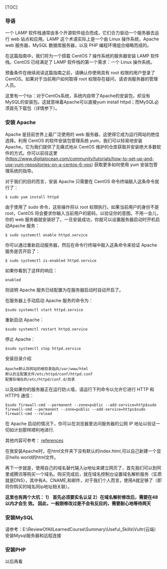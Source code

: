 [TOC]

### 导语

一个 LAMP 软件栈通常由多个开源软件组合而成，它们合力驱动一个服务器去运行 web 
站点和应用。LAMP 这个术语实际上是一个由 Linux 操作系统，Apache web 服务器，MySQL 
数据库服务器，以及 PHP 编程环境组合缩略而成的。

在这篇指南中，我们将为一个搭载 CentOS 7 操作系统的服务器安装 LAMP 软件栈。CentOS 
已经满足了 LAMP 软件栈的第一个需求：一个 Linux 操作系统。

预备条件在继续阅读这篇指南之前，请确认你使用具有 root 权限的用户登录了 
CentOS。如果对于当前用户如何取得 root 权限存在疑问，请咨询服务器的管理人员。

这里有一个tip：对于CentOs系统，系统内自带了Apache的安装包，却没有MySQL的安装包。这就意味着Apache可以直接yum install httpd；而MySQL必须首先下载包（详情参下）。


### 安装 Apache

Apache 是目前世界上最广泛使用的 web 服务器，这使得它成为运行网站的绝佳选择。利用 
CentOS 的软件安装包管理系统 yum，我们可以轻易地安装 Apache。它为我们提供了无痛式地从 
CentOS 维护的仓库获取并安装绝大多数软件的方式。你可以前往这里 (https://www.digitalocean.com/community/tutorials/how-to-set-up-and-use-yum-repositories-on-a-centos-6-vps) 获取更多如何使用 yum 
安装包管理系统的指导。

对于我们的目的而言，安装 Apache 只需要在 CentOS 命令终端敲入这条命令就行了：

`$ sudo yum install httpd`

由于使用了 sudo 命令，这些操作将以 root 权限执行。如果当前用户的身份不是 root，CentOS 将会要求你输入当前用户的密码，以验证你的意图。不用一会儿，你的 web 
服务器就安装好了。一旦安装成功，你就可以设置服务器启动时开机启动Apache 服务：

`$ sudo systemctl enable httpd.service`

你可以通过重新启动服务器，然后在命令行终端中敲入这条命令来验证 Apache 服务是否开启了：

`$ sudo systemctl is-enabled httpd.service`

如果你看到了这样的响应：

`enabled`

则说明 Apache 服务已经配置为在服务器启动时自动开启了。

在服务器上手动启动 Apache 服务的命令为：

`$sudo systemctl start httpd.service`

重新启动 Apache：

`$sudo systemctl restart httpd.service`

停止 Apache：

`$sudo systemctl stop httpd.service`

安装目录介绍

```
Apache默认将网站的根目录指向/var/www/html
默认的主配置文件/etc/httpd/conf/httpd.conf
配置存储在的/etc/httpd/conf.d/目录
```

以及如果你的服务器正在运行防火墙，请运行下列命令以允许它进行 HTTP 和 HTTPS 通信：

`$sudo firewall-cmd --permanent --zone=public --add-service=http$sudo firewall-cmd --permanent --zone=public --add-service=https$sudo firewall-cmd --reload`

在 Apache 启动的情况下，你可以在浏览器里访问服务器的公网 IP 地址以验证一切如计划那样顺利地进行.

其他内容可参考： [references](https://blog.51cto.com/13525470/2070375?source=drt)

在我安装Apache时，在html文件夹下没有默认的index.html,可以自己新建一个显示hello world的html文件。

再下一步就是，使用自己的域名替代输入ip地址来建立网页了，首先我们可以到阿里或腾讯等购买一个域名。购买完成后，就在域名控制台设置域名解析服务（实质就是DNS），其中有A，CNAME,和邮件，对于我们个人而言，使用A就足够了（即将你购买的域名同ip地址相关联）。

**这里也有两个大坑： 1） 首先必须要实名认证  2）在域名解析修改后，需要在48以内才会生
效。 因此，一般刚修改过是不会有反应的，需要耐心地等待两天**


### 安装MySQL

请参考：E:\ReviewOfAllLearnedCourse\Summary\Useful_Skills\Vultr(云端）安装Mysql服务器和远程连接

### 安装PHP

以后再看